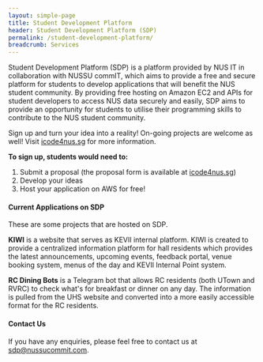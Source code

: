 ```yaml
---
layout: simple-page
title: Student Development Platform
header: Student Development Platform (SDP)
permalink: /student-development-platform/
breadcrumb: Services
---
```


Student Development Platform (SDP) is a platform provided by NUS IT in collaboration with NUSSU commIT, which aims to provide a free and secure platform for students to develop applications that will benefit the NUS student community. By providing free hosting on Amazon EC2 and APIs for student developers to access NUS data securely and easily, SDP aims to provide an opportunity for students to utilise their programming skills to contribute to the NUS student community.

Sign up and turn your idea into a reality! On-going projects are welcome as well! Visit [icode4nus.sg](https://icode4nus.sg) for more information.

**To sign up, students would need to:**

1. Submit a proposal (the proposal form is available at [icode4nus.sg](https://icode4nus.sg))
2. Develop your ideas
3. Host your application on AWS for free!

#### Current Applications on SDP

These are some projects that are hosted on SDP.

**KIWI** is a website that serves as KEVII internal platform. KIWI is created to provide a centralized information platform for hall residents which provides the latest announcements, upcoming events, feedback portal, venue booking system, menus of the day and KEVII Internal Point system.

**RC Dining Bots** is a Telegram bot that allows RC residents (both UTown and RVRC) to check what's for breakfast or dinner on any day. The information is pulled from the UHS website and converted into a more easily accessible format for the RC residents.

#### Contact Us

If you have any enquiries, please feel free to contact us at [sdp@nussucommit.com](mailto:sdp@nussucommit.com).
